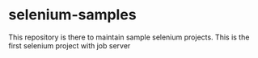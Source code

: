 # selenium-samples
This repository is there to maintain sample selenium projects.
This is the first selenium project with job server
